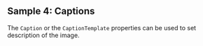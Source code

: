 ## Sample 4: Captions

The `Caption` or the `CaptionTemplate` properties can be used to set description of the image.
